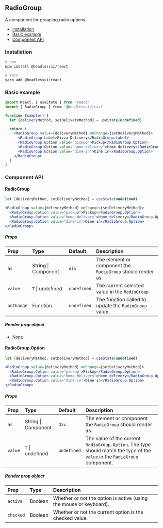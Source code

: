## RadioGroup

A component for grouping radio options.

- [Installation](#installation)
- [Basic example](#basic-example)
- [Component API](#component-api)

### Installation

```sh
# npm
npm install @headlessui/react

# Yarn
yarn add @headlessui/react
```

### Basic example

```jsx
import React, { useState } from 'react'
import { RadioGroup } from '@headlessui/react'

function Example() {
  let [deliveryMethod, setDeliveryMethod] = useState(undefined)

  return (
    <RadioGroup value={deliveryMethod} onChange={setDeliveryMethod}>
      <RadioGroup.Label>Pizza Delivery</RadioGroup.Label>
      <RadioGroup.Option value="pickup">Pickup</RadioGroup.Option>
      <RadioGroup.Option value="home-delivery">Home delivery</RadioGroup.Option>
      <RadioGroup.Option value="dine-in">Dine in</RadioGroup.Option>
    </RadioGroup>
  )
}
```

### Component API

#### RadioGroup

```jsx
let [deliveryMethod, setDeliveryMethod] = useState(undefined)

<RadioGroup value={deliveryMethod} onChange={setDeliveryMethod}>
  <RadioGroup.Option value="pickup">Pickup</RadioGroup.Option>
  <RadioGroup.Option value="home-delivery">Home delivery</RadioGroup.Option>
  <RadioGroup.Option value="dine-in">Dine in</RadioGroup.Option>
</RadioGroup>
```

##### Props

| Prop       | Type                | Default     | Description                                                 |
| :--------- | :------------------ | :---------- | :---------------------------------------------------------- |
| `as`       | String \| Component | `div`       | The element or component the `RadioGroup` should render as. |
| `value`    | `T` \| undefined    | `undefined` | The current selected value in the `RadioGroup`.             |
| `onChange` | Function            | `undefined` | The function called to update the `RadioGroup` value.       |

##### Render prop object

- None

#### RadioGroup.Option

```jsx
let [deliveryMethod, setDeliveryMethod] = useState(undefined)

<RadioGroup value={deliveryMethod} onChange={setDeliveryMethod}>
  <RadioGroup.Option value="pickup">Pickup</RadioGroup.Option>
  <RadioGroup.Option value="home-delivery">Home delivery</RadioGroup.Option>
  <RadioGroup.Option value="dine-in">Dine in</RadioGroup.Option>
</RadioGroup>
```

##### Props

| Prop    | Type                | Default     | Description                                                                                                                |
| :------ | :------------------ | :---------- | :------------------------------------------------------------------------------------------------------------------------- |
| `as`    | String \| Component | `div`       | The element or component the `RadioGroup` should render as.                                                                |
| `value` | `T` \| undefined    | `undefined` | The value of the current `RadioGroup.Option`. The type should match the type of the `value` in the `RadioGroup` component. |

##### Render prop object

| Prop      | Type    | Description                                                        |
| :-------- | :------ | :----------------------------------------------------------------- |
| `active`  | Boolean | Whether or not the option is active (using the mouse or keyboard). |
| `checked` | Boolean | Whether or not the current option is the checked value.            |
